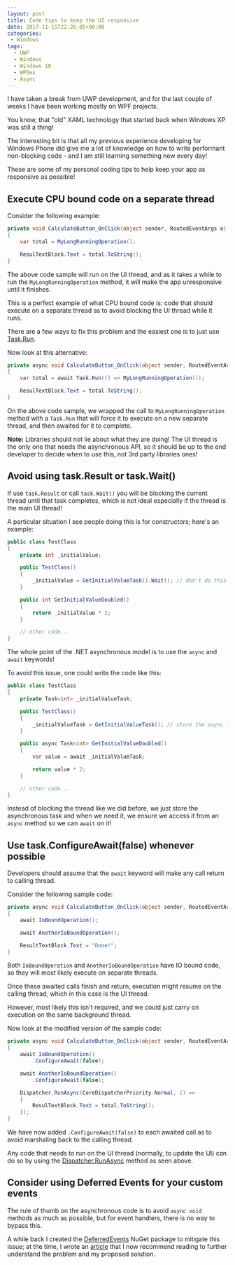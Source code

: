 ```yaml
---
layout: post
title: Code tips to keep the UI responsive
date: 2017-11-15T22:26:05+00:00
categories:
 - Windows
tags:
  - UWP
  - Windows
  - Windows 10
  - WPDev
  - Async
---
```

I have taken a break from UWP development, and for the last couple of weeks I have been working mostly on WPF projects.

You know, that "old" XAML technology that started back when Windows XP was still a thing!

The interesting bit is that all my previous experience developing for Windows Phone did give me a lot of knowledge on how to write performant non-blocking code - and I am still learning something new every day!

These are some of my personal coding tips to help keep your app as responsive as possible!

## Execute CPU bound code on a separate thread

Consider the following example:

```csharp
private void CalculateButton_OnClick(object sender, RoutedEventArgs e)
{
    var total = MyLongRunningOperation();

    ResulTextBlock.Text = total.ToString();
}
```

The above code sample will run on the UI thread, and as it takes a while to run the `MyLongRunningOperation` method, it will make the app unresponsive until it finishes.

This is a perfect example of what CPU bound code is: code that should execute on a separate thread as to avoid blocking the UI thread while it runs.

There are a few ways to fix this problem and the easiest one is to just use [Task.Run](https://docs.microsoft.com/en-us/dotnet/api/system.threading.tasks.task.run?view=netcore-2.0).

Now look at this alternative:

```csharp
private async void CalculateButton_OnClick(object sender, RoutedEventArgs e)
{
    var total = await Task.Run(() => MyLongRunningOperation());

    ResulTextBlock.Text = total.ToString();
}
```

On the above code sample, we wrapped the call to `MyLongRunningOperation` method with a `Task.Run` that will force it to execute on a new separate thread, and then awaited for it to complete.

**Note:** Libraries should not lie about what they are doing! The UI thread is the only one that needs the asynchronous API, so it should be up to the end developer to decide when to use this, not 3rd party libraries ones!

## Avoid using task.Result or task.Wait()

If use `task.Result` or call `task.Wait()` you will be blocking the current thread until that task completes, which is not ideal especially if the thread is the main UI thread!

A particular situation I see people doing this is for constructors; here's an example:

```csharp
public class TestClass
{
    private int _initialValue;

    public TestClass()
    {
        _initialValue = GetInitialValueTask().Wait(); // don't do this!
    }

    public int GetInitialValueDoubled()
    {
        return _initialValue * 2;
    }

    // other code...
}
```

The whole point of the .NET asynchronous model is to use the `async` and `await` keywords!

To avoid this issue, one could write the code like this:

```csharp
public class TestClass
{
    private Task<int> _initialValueTask;

    public TestClass()
    {
        _initialValueTask = GetInitialValueTask(); // store the async task
    }

    public async Task<int> GetInitialValueDoubled()
    {
        var value = await _initialValueTask;

        return value * 2;
    }

    // other code...
}
```

Instead of blocking the thread like we did before, we just store the asynchronous task and when we need it, we ensure we access it from an `async` method so we can `await` on it!

## Use task.ConfigureAwait(false) whenever possible

Developers should assume that the `await` keyword will make any call return to calling thread.

Consider the following sample code:

```csharp
private async void CalculateButton_OnClick(object sender, RoutedEventArgs e)
{
    await IoBoundOperation();

    await AnotherIoBoundOperation();

    ResultTextBlock.Text = "Done!";
}
```

Both `IoBoundOperation` and `AnotherIoBoundOperation` have IO bound code, so they will most likely execute on separate threads.

Once these awaited calls finish and return, execution might resume on the calling thread, which in this case is the UI thread.

However, most likely this isn't required, and we could just carry on execution on the same background thread.

Now look at the modified version of the sample code:

```csharp
private async void CalculateButton_OnClick(object sender, RoutedEventArgs e)
{
    await IoBoundOperation()
        .ConfigureAwait(false);

    await AnotherIoBoundOperation()
        .ConfigureAwait(false);

    Dispatcher.RunAsync(CoreDispatcherPriority.Normal, () =>
    {
        ResulTextBlock.Text = total.ToString();
    });
}
```

We have now added `.ConfigureAwait(false)` to each awaited call as to avoid marshaling back to the calling thread.

Any code that needs to run on the UI thread (normally, to update the UI) can do so by using the [Dispatcher.RunAsync](https://docs.microsoft.com/en-us/uwp/api/windows.ui.core.coredispatcher#Windows_UI_Core_CoreDispatcher_RunAsync_) method as seen above.

## Consider using Deferred Events for your custom events

The rule of thumb on the asynchronous code is to avoid `async void` methods as much as possible, but for event handlers, there is no way to bypass this.

A while back I created the [DeferredEvents](https://www.nuget.org/packages/DeferredEvents/) NuGet package to mitigate this issue; at the time, I wrote an [article](https://www.pedrolamas.com/2017/04/04/await-your-event-handlers-completion-with-deferred-events/) that I now recommend reading to further understand the problem and my proposed solution.